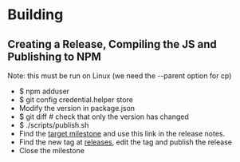 # Building

## Creating a Release, Compiling the JS and Publishing to NPM

Note: this must be run on Linux (we need the --parent option for cp)

  - $ npm adduser
  - $ git config credential.helper store
  - Modify the version in package.json
  - $ git diff # check that only the version has changed
  - $ ./scripts/publish.sh
  - Find the [target milestone](https://github.com/redgeoff/mson/milestones) and use this link in the release notes.
  - Find the new tag at [releases](https://github.com/redgeoff/mson/releases), edit the tag and publish the release
  - Close the milestone
